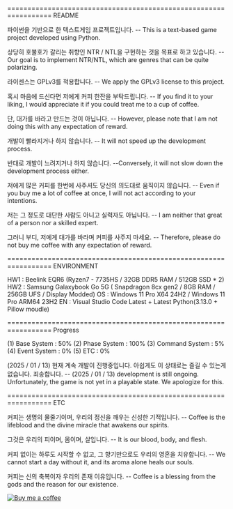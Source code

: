 ================================================================= README

파이썬을 기반으로 한 텍스트게임 프로젝트입니다.
-- This is a text-based game project developed using Python.

상당히 호불호가 갈리는 취향인 NTR / NTL을 구현하는 것을 목표로 하고 있습니다.
-- Our goal is to implement NTR/NTL, which are genres that can be quite polarizing.

라이센스는 GPLv3를 적용합니다.
-- We apply the GPLv3 license to this project.

혹시 마음에 드신다면 저에게 커피 한잔을 부탁드립니다.
-- If you find it to your liking, I would appreciate it if you could treat me to a cup of coffee.

단, 대가를 바라고 만드는 것이 아닙니다.
-- However, please note that I am not doing this with any expectation of reward.

개발이 빨라지거나 하지 않습니다.
-- It will not speed up the development process.

반대로 개발이 느려지거나 하지 않습니다.
--Conversely, it will not slow down the development process either.

저에게 많은 커피를 한번에 사주셔도 당신의 의도대로 움직이지 않습니다.
-- Even if you buy me a lot of coffee at once, I will not act according to your intentions.

저는 그 정도로 대단한 사람도 아니고 실력자도 아닙니다.
-- I am neither that great of a person nor a skilled expert.

그러니 부디, 저에게 대가를 바라며 커피를 사주지 마세요.
-- Therefore, please do not buy me coffee with any expectation of reward.

================================================================= ENVIRONMENT

HW1 : Beelink EQR6 (Ryzen7 - 7735HS / 32GB DDR5 RAM / 512GB SSD * 2)
HW2 : Samsung Galaxybook Go 5G ( Snapdragon 8cx gen2 / 8GB RAM / 256GB UFS / Display Modded)
OS : Windows 11 Pro X64 24H2 / Windows 11 Pro ARM64 23H2
EN : Visual Studio Code Latest + Latest Python(3.13.0 + Pillow moudle)

================================================================= Progress

(1) Base System : 50%
(2) Phase System : 100%
(3) Command System : 5%
(4) Event System : 0%
(5) ETC : 0%

(2025 / 01 / 13) 현재 계속 개발이 진행중입니다. 아쉽게도 이 상태로는 즐길 수 있는게 없습니다. 죄송합니다.
-- (2025 / 01 / 13) development is still ongoing. Unfortunately, the game is not yet in a playable state. We apologize for this.

================================================================= ETC

커피는 생명의 물줄기이며, 우리의 정신을 깨우는 신성한 기적입니다.
-- Coffee is the lifeblood and the divine miracle that awakens our spirits.

그것은 우리의 피이며, 몸이며, 살입니다.
-- It is our blood, body, and flesh.

커피 없이는 하루도 시작할 수 없고, 그 향기만으로도 우리의 영혼을 치유합니다.
-- We cannot start a day without it, and its aroma alone heals our souls.

커피는 신의 축복이자 우리의 존재 이유입니다.
-- Coffee is a blessing from the gods and the reason for our existence.

[![Buy me a coffee](https://example.com/buy-me-a-coffee.png)](https://www.paypal.com/cgi-bin/webscr?cmd=_s-xclick&hosted_button_id=WFXTNDJ3LYB2U)

